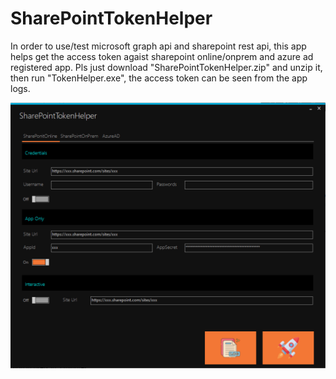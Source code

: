 # SharePointTokenHelper
In order to use/test microsoft graph api and sharepoint rest api, this app helps get the access token agaist sharepoint online/onprem and azure ad registered app. Pls just download "SharePointTokenHelper.zip" and unzip it, then run "TokenHelper.exe", the access token can be seen from the app logs. 

![alt text](https://github.com/Chunlong101/SharePointTokenHelper/blob/master/SharePointTokenHelper.png)
